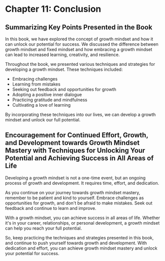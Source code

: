Chapter 11: Conclusion
======================

Summarizing Key Points Presented in the Book
--------------------------------------------

In this book, we have explored the concept of growth mindset and how it can unlock our potential for success. We discussed the difference between growth mindset and fixed mindset and how embracing a growth mindset can lead to increased learning, creativity, and resilience.

Throughout the book, we presented various techniques and strategies for developing a growth mindset. These techniques included:

* Embracing challenges
* Learning from mistakes
* Seeking out feedback and opportunities for growth
* Adopting a positive inner dialogue
* Practicing gratitude and mindfulness
* Cultivating a love of learning

By incorporating these techniques into our lives, we can develop a growth mindset and unlock our full potential.

Encouragement for Continued Effort, Growth, and Development towards Growth Mindset Mastery with Techniques for Unlocking Your Potential and Achieving Success in All Areas of Life
----------------------------------------------------------------------------------------------------------------------------------------------------------------------------------

Developing a growth mindset is not a one-time event, but an ongoing process of growth and development. It requires time, effort, and dedication.

As you continue on your journey towards growth mindset mastery, remember to be patient and kind to yourself. Embrace challenges as opportunities for growth, and don't be afraid to make mistakes. Seek out feedback and continue to learn and improve.

With a growth mindset, you can achieve success in all areas of life. Whether it's in your career, relationships, or personal development, a growth mindset can help you reach your full potential.

So, keep practicing the techniques and strategies presented in this book, and continue to push yourself towards growth and development. With dedication and effort, you can achieve growth mindset mastery and unlock your potential for success.
